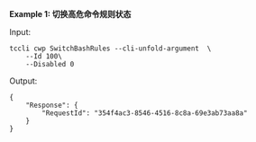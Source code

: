 **Example 1: 切换高危命令规则状态**



Input: 

```
tccli cwp SwitchBashRules --cli-unfold-argument  \
    --Id 100\
    --Disabled 0
```

Output: 
```
{
    "Response": {
        "RequestId": "354f4ac3-8546-4516-8c8a-69e3ab73aa8a"
    }
}
```

